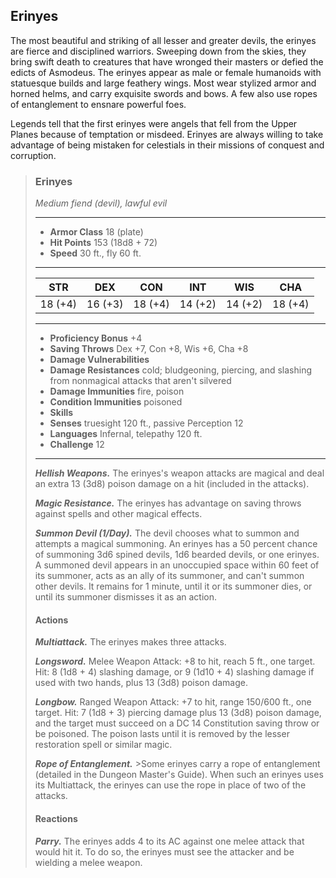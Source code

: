 ## Erinyes
The most beautiful and striking of all lesser and greater devils, the erinyes are fierce and disciplined warriors. Sweeping down from the skies, they bring swift death to creatures that have wronged their masters or defied the edicts of Asmodeus. The erinyes appear as male or female humanoids with statuesque builds and large feathery wings. Most wear stylized armor and horned helms, and carry exquisite swords and bows. A few also use ropes of entanglement to ensnare powerful foes.

Legends tell that the first erinyes were angels that fell from the Upper Planes because of temptation or misdeed. Erinyes are always willing to take advantage of being mistaken for celestials in their missions of conquest and corruption.

>### Erinyes
>*Medium fiend (devil), lawful evil*
>___
>- **Armor Class** 18 (plate)
>- **Hit Points** 153 (18d8 + 72)
>- **Speed** 30 ft., fly 60 ft.
>___
>|**STR**|**DEX**|**CON**|**INT**|**WIS**|**CHA**|
>|:---:|:---:|:---:|:---:|:---:|:---:|
>|18 (+4)|16 (+3)|18 (+4)|14 (+2)|14 (+2)|18 (+4)|
>
>___
>- **Proficiency Bonus** +4
>- **Saving Throws** Dex +7, Con +8, Wis +6, Cha +8
>- **Damage Vulnerabilities** 
>- **Damage Resistances** cold; bludgeoning, piercing, and slashing from nonmagical attacks that aren't silvered
>- **Damage Immunities** fire, poison
>- **Condition Immunities** poisoned
>- **Skills** 
>- **Senses** truesight 120 ft., passive Perception 12
>- **Languages** Infernal, telepathy 120 ft.
>- **Challenge** 12
>___
>***Hellish Weapons.*** The erinyes's weapon attacks are magical and deal an extra 13 (3d8) poison damage on a hit (included in the attacks).
>
>***Magic Resistance.*** The erinyes has advantage on saving throws against spells and other magical effects.
>
>***Summon Devil (1/Day).*** The devil chooses what to summon and attempts a magical summoning. An erinyes has a 50 percent chance of summoning 3d6 spined devils, 1d6 bearded devils, or one erinyes. A summoned devil appears in an unoccupied space within 60 feet of its summoner, acts as an ally of its summoner, and can't summon other devils. It remains for 1 minute, until it or its summoner dies, or until its summoner dismisses it as an action.
>
>#### Actions
>***Multiattack.*** The erinyes makes three attacks.
>
>***Longsword.*** Melee Weapon Attack: +8 to hit, reach 5 ft., one target. Hit: 8 (1d8 + 4) slashing damage, or 9 (1d10 + 4) slashing damage if used with two hands, plus 13 (3d8) poison damage.
>
>***Longbow.*** Ranged Weapon Attack: +7 to hit, range 150/600 ft., one target. Hit: 7 (1d8 + 3) piercing damage plus 13 (3d8) poison damage, and the target must succeed on a DC 14 Constitution saving throw or be poisoned. The poison lasts until it is removed by the lesser restoration spell or similar magic.
>
>***Rope of Entanglement.*** >Some erinyes carry a rope of entanglement (detailed in the Dungeon Master's Guide). When such an erinyes uses its Multiattack, the erinyes can use the rope in place of two of the attacks.
>
>#### Reactions
>***Parry.*** The erinyes adds 4 to its AC against one melee attack that would hit it. To do so, the erinyes must see the attacker and be wielding a melee weapon.
>

